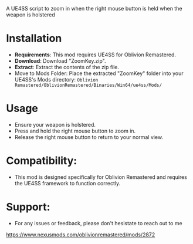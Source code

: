 A UE4SS script to zoom in when the right mouse button is held when the weapon is holstered

# Installation
- **Requirements**: This mod requires UE4SS for Oblivion Remastered.
- **Download**: Download "ZoomKey.zip".
- **Extract**: Extract the contents of the zip file.
- Move to Mods Folder: Place the extracted "ZoomKey" folder into your UE4SS's Mods directory:
`Oblivion Remastered/OblivionRemastered/Binaries/Win64/ue4ss/Mods/`

# Usage
- Ensure your weapon is holstered.
- Press and hold the right mouse button to zoom in.
- Release the right mouse button to return to your normal view.

# Compatibility:
- This mod is designed specifically for Oblivion Remastered and requires the UE4SS framework to function correctly.

# Support:
- For any issues or feedback, please don't hesistate to reach out to me

https://www.nexusmods.com/oblivionremastered/mods/2872
